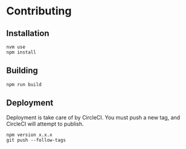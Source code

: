 # Contributing

## Installation

```
nvm use
npm install
```

## Building

```
npm run build
```

## Deployment

Deployment is take care of by CircleCI. You must push a new tag, and CircleCI will attempt to publish.

```
npm version x.x.x
git push --follow-tags
```
